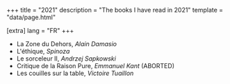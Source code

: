 +++
title = "2021"
description = "The books I have read in 2021"
template = "data/page.html"

[extra]
lang = "FR"
+++

* La Zone du Dehors, *Alain Damasio*
* L'éthique, *Spinoza*
* Le sorceleur II, *Andrzej Sapkowski*
* Critique de la Raison Pure, *Emmanuel Kant* (ABORTED)
* Les couilles sur la table, *Victoire Tuaillon*


